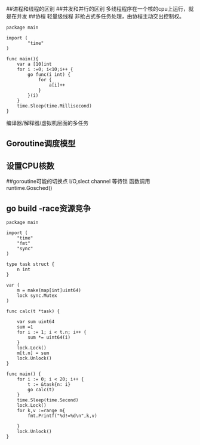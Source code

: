 ##进程和线程的区别
##并发和并行的区别
多线程程序在一个核的cpu上运行，就是在并发
##协程
轻量级线程
非抢占式多任务处理，由协程主动交出控制权。
```
package main

import (
		"time"
)

func main(){
	var a [10]int
	for i :=0; i<10;i++ {
		go func(i int) {
			for {
				a[i]++
			}
		}(i)
	}
	time.Sleep(time.Millisecond)
}

```
编译器/解释器/虚拟机层面的多任务
## Goroutine调度模型
## 设置CPU核数
##goroutine可能的切换点
I/O,slect
channel
等待锁
函数调用
runtime.Gosched()
## go build -race资源竞争
```
package main

import (
	"time"
	"fmt"
	"sync"
)

type task struct {
	n int
}

var (
	m = make(map[int]uint64)
	lock sync.Mutex
)

func calc(t *task) {

	var sum uint64
	sum =1
	for i := 1; i < t.n; i++ {
		sum *= uint64(i)
	}
	lock.Lock()
	m[t.n] = sum
	lock.Unlock()
}

func main() {
	for i := 0; i < 20; i++ {
		t := &task{n: i}
		go calc(t)
	}
	time.Sleep(time.Second)
	lock.Lock()
	for k,v :=range m{
		fmt.Printf("%d!=%d\n",k,v)

	}
	lock.Unlock()
}

```
